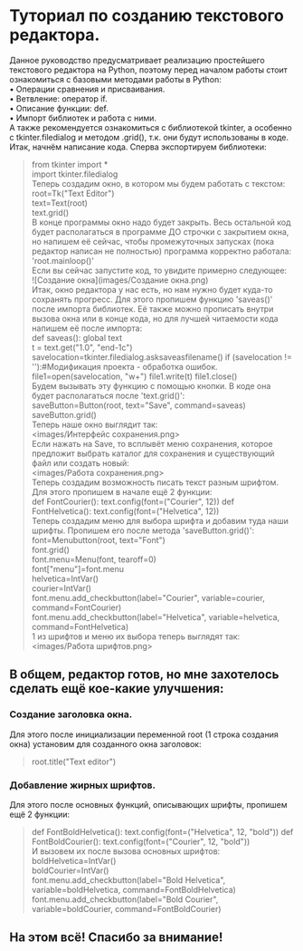 # Туториал по созданию текстового редактора.   
Данное руководство предусматривает реализацию простейшего текстового редактора на Python, поэтому перед началом работы стоит ознакомиться с базовыми методами работы в Python:   
•	Операции сравнения и присваивания.    
•	Ветвление: оператор if.  
•	Описание функции: def.  
•	Импорт библиотек и работа с ними.   
А также рекомендуется ознакомиться с библиотекой tkinter, а особенно с tkinter.filedialog и методом .grid(), т.к. они будут использованы в коде.    
Итак, начнём написание кода. Сперва экспортируем библиотеки:   
> from tkinter import *   
> import tkinter.filedialog   
Теперь создадим окно, в котором мы будем работать с текстом:   
> root=Tk("Text Editor")   
> text=Text(root)   
> text.grid()   
В конце программы окно надо будет закрыть. Весь остальной код будет располагаться в программе ДО строчки с закрытием окна, но напишем её сейчас, чтобы промежуточных запусках (пока редактор написан не полностью) программа корректно работала:   
'root.mainloop()'   
Если вы сейчас запустите код, то увидите примерно следующее:    
![Создание окна](images/Создание окна.png)   
Итак, окно редактора у нас есть, но нам нужно будет куда-то сохранять прогресс. Для этого пропишем функцию 'saveas()' после импорта библиотек. Её также можно прописать внутри вызова окна или в конце кода, но для лучшей читаемости кода напишем её после импорта:    
> def saveas():
>     global text  
>     t = text.get("1.0", "end-1c")
>     savelocation=tkinter.filedialog.asksaveasfilename()
>     if (savelocation != ''):#Модификация проекта - обработка ошибок.
>         file1=open(savelocation, "w+")
>         file1.write(t)
>         file1.close()   
Будем вызывать эту функцию с помощью кнопки. В коде она будет располагаться после 'text.grid()':  
> saveButton=Button(root, text="Save", command=saveas)    
> saveButton.grid()   
Теперь наше окно выглядит так:    
<images/Интерфейс сохранения.png>    
Если нажать на Save, то всплывёт меню сохранения, которое предложит выбрать каталог для сохранения и существующий файл или создать новый:   
<images/Работа сохранения.png>  
Теперь создадим возможность писать текст разным шрифтом. Для этого пропишем в начале ещё 2 функции:  
> def FontCourier():
>     text.config(font=("Courier", 12))
> def FontHelvetica():
>     text.config(font=("Helvetica", 12))   
Теперь создадим меню для выбора шрифта и добавим туда наши шрифты. Пропишем его после метода 'saveButton.grid()':   
> font=Menubutton(root, text="Font")   
> font.grid()   
> font.menu=Menu(font, tearoff=0)   
> font["menu"]=font.menu  
> helvetica=IntVar()   
> courier=IntVar()  
> font.menu.add_checkbutton(label="Courier", variable=courier, command=FontCourier)  
> font.menu.add_checkbutton(label="Helvetica", variable=helvetica, command=FontHelvetica)   
1 из шрифтов и меню их выбора теперь выглядят так:   
<images/Работа шрифтов.png>    
## В общем, редактор готов, но мне захотелось сделать ещё кое-какие улучшения:   
### Создание заголовка окна.   
Для этого после инициализации переменной root (1 строка создания окна) установим для созданного окна заголовок:  
> root.title("Text editor")   
### Добавление жирных шрифтов.  
Для этого после основных функций, описывающих шрифты, пропишем ещё 2 функции:  
> def FontBoldHelvetica():
>     text.config(font=("Helvetica", 12, "bold"))
> def FontBoldCourier():
>     text.config(font=("Courier", 12, "bold"))   
И вызовем их после вызова основных шрифтов:   
> boldHelvetica=IntVar()   
> boldCourier=IntVar()   
> font.menu.add_checkbutton(label="Bold Helvetica", variable=boldHelvetica, command=FontBoldHelvetica)   
> font.menu.add_checkbutton(label="Bold Courier", variable=boldCourier, command=FontBoldCourier)  
## На этом всё! Спасибо за внимание!

